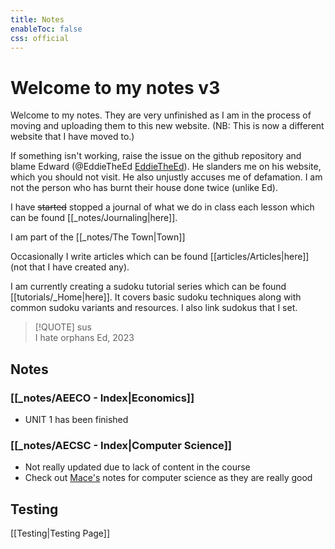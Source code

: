 ```yaml
---
title: Notes
enableToc: false
css: official
---
```

# Welcome to my notes v3
Welcome to my notes. They are very unfinished as I am in the process of moving and uploading them to this new website. (NB: This is now a different website that I have moved to.)

If something isn't working, raise the issue on the github repository and blame Edward (@EddieTheEd [EddieTheEd](https://github.com/EddieTheEd)). He slanders me on his website, which you should not visit. He also unjustly accuses me of defamation. I am not the person who has burnt their house done twice (unlike Ed).

I have ~~started~~ stopped a journal of what we do in class each lesson which can be found [[_notes/Journaling|here]].

I am part of the [[_notes/The Town|Town]]

Occasionally I write articles which can be found [[articles/Articles|here]] (not that I have created any).

I am currently creating a sudoku tutorial series which can be found [[tutorials/_Home|here]]. It covers basic sudoku techniques along with common sudoku variants and resources. I also link sudokus that I set.




> [!QUOTE] sus  
>I hate orphans
> 	Ed, 2023





## Notes

### [[_notes/AEECO - Index|Economics]]
- UNIT 1 has been finished


### [[_notes/AECSC - Index|Computer Science]]
- Not really updated due to lack of content in the course
- Check out [Mace's](https://github.com/MaceChettiyadan/Y11Notes) notes for computer science as they are really good






## Testing
[[Testing|Testing Page]]





























